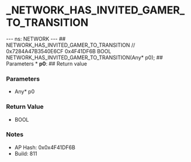 # _NETWORK_HAS_INVITED_GAMER_TO_TRANSITION

--- ns: NETWORK --- ## NETWORK_HAS_INVITED_GAMER_TO_TRANSITION  // 0x7284A47B3540E6CF 0x4F41DF6B BOOL NETWORK_HAS_INVITED_GAMER_TO_TRANSITION(Any* p0);   ## Parameters * **p0**:  ## Return value

### Parameters
* Any* p0

### Return Value
* BOOL

### Notes
* AP Hash: 0x0x4F41DF6B
* Build: 811


